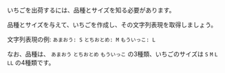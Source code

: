 いちごを出荷するには、品種とサイズを知る必要があります。


品種とサイズを与えて、いちごを作成し、その文字列表現を取得しましょう。

文字列表現の例: `あまおう: S` `とちおとめ: M` `もういっこ: L`

なお、品種は、 `あまおう` `とちおとめ` `もういっこ` の3種類、いちごのサイズは `S` `M` `L` `LL` の4種類です。